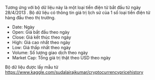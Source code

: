 Tương ứng với bộ dữ liệu này là một loại tiền điện tử bắt đầu từ ngày 28/4/2013 . Bộ dữ liệu có thông tin giá trị lịch sử của 1 số loại tiền điện tử hàng đầu theo thị trường.
+ Date: Ngày
+ Open: Giá bắt đầu theo ngày
+ Close: Giá kết thúc theo ngày
+ High: Giá cao nhất theo ngày
+ Low: Giá thấp nhất theo ngày
+ Volume: Số lượng giao dịch theo ngày
+ Market Cap: Tổng giá trị thật theo USD theo ngày

Bộ dữ liệu được lấy mẫu từ https://www.kaggle.com/sudalairajkumar/cryptocurrencypricehistory
